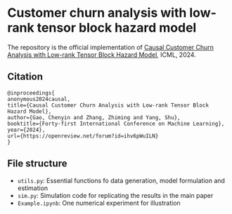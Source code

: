 # Customer churn analysis with low-rank tensor block hazard model
The repository is the official implementation of  [Causal Customer Churn Analysis with Low-rank Tensor Block Hazard Model](https://arxiv.org/pdf/2405.11377v1), ICML, 2024. 

## Citation

 ```
@inproceedings{
anonymous2024causal,
title={Causal Customer Churn Analysis with Low-rank Tensor Block Hazard Model},
author={Gao, Chenyin and Zhang, Zhiming and Yang, Shu},
booktitle={Forty-first International Conference on Machine Learning},
year={2024},
url={https://openreview.net/forum?id=ihv6pWuILN}
}
 ```


## File structure

* `utils.py`: Essential functions fo data generation, model formulation and estimation
* `sim.py`: Simulation code for replicating the results in the main paper
* `Example.ipynb`: One numerical experiment for illustration

